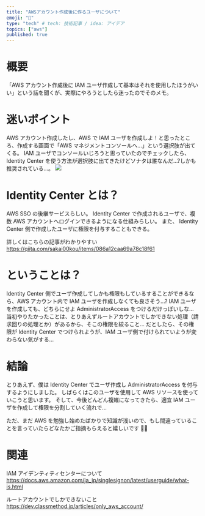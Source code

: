 ```yaml
---
title: "AWSアカウント作成後に作るユーザについて"
emoji: "🌟"
type: "tech" # tech: 技術記事 / idea: アイデア
topics: ["aws"]
published: true
---
```


# 概要

「AWS アカウント作成後に IAM ユーザ作成して基本はそれを使用したほうがいい」という話を聞くが、実際にやろうとしたら迷ったのでそのメモ。

# 迷いポイント

AWS アカウント作成したし、AWS で IAM ユーザを作成しよ！と思ったところ、作成する画面で「AWS マネジメントコンソールへ...」という選択肢が出てくる。
IAM ユーザでコンソールいじろうと思っていたのでチェックしたら、Identity Center を使う方法が選択肢に出てきたけどソナタは誰なんだ...?しかも推奨されている...。
![](https://storage.googleapis.com/zenn-user-upload/54b1998f2ecd-20231121.png)

# Identity Center とは？

AWS SSO の後継サービスらしい。
Identity Center で作成されるユーザで、複数 AWS アカウントへログインできるようになる仕組みらしい。
また、 Identity Center 側で作成したユーザに権限を付与することもできる。

詳しくはこちらの記事がわかりやすい
https://qiita.com/sakai00kou/items/086a12caa69a78c18f61

# ということは？

Identity Center 側でユーザ作成してしかも権限もしているすることができるなら、AWS アカウント内で IAM ユーザを作成しなくても良さそう...?
IAM ユーザを作成しても、どちらにせよ AdministratorAccess をつけるだけっぽいしな...
当初やりたかったことは、とりあえずルートアカウントでしかできない処理（請求回りの処理とか）があるから、そこの権限を絞ること...
だとしたら、その権限が Identity Center でつけられようが、IAM ユーザ側で付けられていようが変わらない気がする...

# 結論

とりあえず、僕は Identity Center でユーザ作成し AdministratorAccess を付与するようにしました。
しばらくはこのユーザを使用して AWS リソースを使っていこうと思います。
そして、今後どんどん複雑になってきたら、適宜 IAM ユーザを作成して権限を分割していく流れで...

ただ、まだ AWS を勉強し始めたばかりで知識が浅いので、もし間違っていることを言っていたらどなたかご指摘もらえると嬉しいです 🙇‍♂️

# 関連

IAM アイデンティティセンターについて
https://docs.aws.amazon.com/ja_jp/singlesignon/latest/userguide/what-is.html

ルートアカウントでしかできないこと
https://dev.classmethod.jp/articles/only_aws_account/
